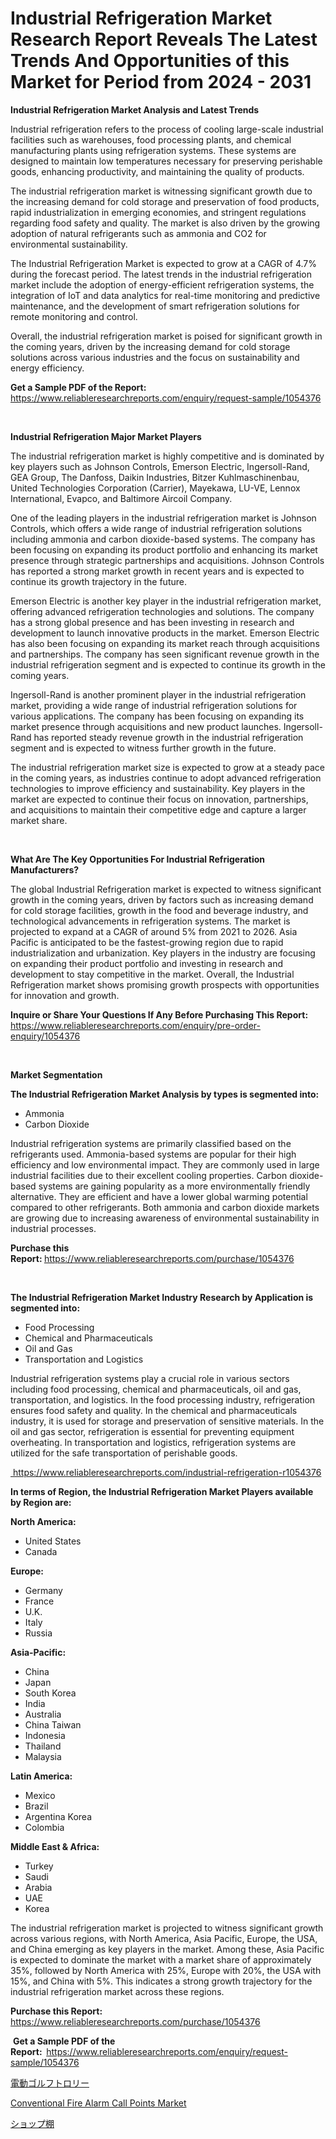 <p><h1>Industrial Refrigeration Market Research Report Reveals The Latest Trends And Opportunities of this Market for Period from 2024 - 2031</h1></p><p><strong>Industrial Refrigeration Market Analysis and Latest Trends</strong></p>
<p><p>Industrial refrigeration refers to the process of cooling large-scale industrial facilities such as warehouses, food processing plants, and chemical manufacturing plants using refrigeration systems. These systems are designed to maintain low temperatures necessary for preserving perishable goods, enhancing productivity, and maintaining the quality of products.</p><p>The industrial refrigeration market is witnessing significant growth due to the increasing demand for cold storage and preservation of food products, rapid industrialization in emerging economies, and stringent regulations regarding food safety and quality. The market is also driven by the growing adoption of natural refrigerants such as ammonia and CO2 for environmental sustainability.</p><p>The Industrial Refrigeration Market is expected to grow at a CAGR of 4.7% during the forecast period. The latest trends in the industrial refrigeration market include the adoption of energy-efficient refrigeration systems, the integration of IoT and data analytics for real-time monitoring and predictive maintenance, and the development of smart refrigeration solutions for remote monitoring and control.</p><p>Overall, the industrial refrigeration market is poised for significant growth in the coming years, driven by the increasing demand for cold storage solutions across various industries and the focus on sustainability and energy efficiency.</p></p>
<p><strong>Get a Sample PDF of the Report:&nbsp;</strong> <a href="https://www.reliableresearchreports.com/enquiry/request-sample/1054376">https://www.reliableresearchreports.com/enquiry/request-sample/1054376</a></p>
<p>&nbsp;</p>
<p><strong>Industrial Refrigeration Major Market Players</strong></p>
<p><p>The industrial refrigeration market is highly competitive and is dominated by key players such as Johnson Controls, Emerson Electric, Ingersoll-Rand, GEA Group, The Danfoss, Daikin Industries, Bitzer Kuhlmaschinenbau, United Technologies Corporation (Carrier), Mayekawa, LU-VE, Lennox International, Evapco, and Baltimore Aircoil Company. </p><p>One of the leading players in the industrial refrigeration market is Johnson Controls, which offers a wide range of industrial refrigeration solutions including ammonia and carbon dioxide-based systems. The company has been focusing on expanding its product portfolio and enhancing its market presence through strategic partnerships and acquisitions. Johnson Controls has reported a strong market growth in recent years and is expected to continue its growth trajectory in the future.</p><p>Emerson Electric is another key player in the industrial refrigeration market, offering advanced refrigeration technologies and solutions. The company has a strong global presence and has been investing in research and development to launch innovative products in the market. Emerson Electric has also been focusing on expanding its market reach through acquisitions and partnerships. The company has seen significant revenue growth in the industrial refrigeration segment and is expected to continue its growth in the coming years.</p><p>Ingersoll-Rand is another prominent player in the industrial refrigeration market, providing a wide range of industrial refrigeration solutions for various applications. The company has been focusing on expanding its market presence through acquisitions and new product launches. Ingersoll-Rand has reported steady revenue growth in the industrial refrigeration segment and is expected to witness further growth in the future.</p><p>The industrial refrigeration market size is expected to grow at a steady pace in the coming years, as industries continue to adopt advanced refrigeration technologies to improve efficiency and sustainability. Key players in the market are expected to continue their focus on innovation, partnerships, and acquisitions to maintain their competitive edge and capture a larger market share.</p></p>
<p>&nbsp;</p>
<p><strong>What Are The Key Opportunities For Industrial Refrigeration Manufacturers?</strong></p>
<p><p>The global Industrial Refrigeration market is expected to witness significant growth in the coming years, driven by factors such as increasing demand for cold storage facilities, growth in the food and beverage industry, and technological advancements in refrigeration systems. The market is projected to expand at a CAGR of around 5% from 2021 to 2026. Asia Pacific is anticipated to be the fastest-growing region due to rapid industrialization and urbanization. Key players in the industry are focusing on expanding their product portfolio and investing in research and development to stay competitive in the market. Overall, the Industrial Refrigeration market shows promising growth prospects with opportunities for innovation and growth.</p></p>
<p><strong>Inquire or Share Your Questions If Any Before Purchasing This Report:</strong> <a href="https://www.reliableresearchreports.com/enquiry/pre-order-enquiry/1054376">https://www.reliableresearchreports.com/enquiry/pre-order-enquiry/1054376</a></p>
<p>&nbsp;</p>
<p><strong>Market Segmentation</strong></p>
<p><strong>The Industrial Refrigeration Market Analysis by types is segmented into:</strong></p>
<p><ul><li>Ammonia</li><li>Carbon Dioxide</li></ul></p>
<p><p>Industrial refrigeration systems are primarily classified based on the refrigerants used. Ammonia-based systems are popular for their high efficiency and low environmental impact. They are commonly used in large industrial facilities due to their excellent cooling properties. Carbon dioxide-based systems are gaining popularity as a more environmentally friendly alternative. They are efficient and have a lower global warming potential compared to other refrigerants. Both ammonia and carbon dioxide markets are growing due to increasing awareness of environmental sustainability in industrial processes.</p></p>
<p><strong>Purchase this Report:&nbsp;</strong><a href="https://www.reliableresearchreports.com/purchase/1054376">https://www.reliableresearchreports.com/purchase/1054376</a></p>
<p>&nbsp;</p>
<p><strong>The Industrial Refrigeration Market Industry Research by Application is segmented into:</strong></p>
<p><ul><li>Food Processing</li><li>Chemical and Pharmaceuticals</li><li>Oil and Gas</li><li>Transportation and Logistics</li></ul></p>
<p><p>Industrial refrigeration systems play a crucial role in various sectors including food processing, chemical and pharmaceuticals, oil and gas, transportation, and logistics. In the food processing industry, refrigeration ensures food safety and quality. In the chemical and pharmaceuticals industry, it is used for storage and preservation of sensitive materials. In the oil and gas sector, refrigeration is essential for preventing equipment overheating. In transportation and logistics, refrigeration systems are utilized for the safe transportation of perishable goods.</p></p>
<p><a href="https://www.reliableresearchreports.com/industrial-refrigeration-r1054376">&nbsp;https://www.reliableresearchreports.com/industrial-refrigeration-r1054376</a></p>
<p><strong>In terms of Region, the Industrial Refrigeration Market Players available by Region are:</strong></p>
<p>
    <p> <strong> North America: </strong>
        <ul>
            <li>United States</li>
            <li>Canada</li>
        </ul>
        </p> 
    <p> <strong> Europe: </strong>
        <ul>
            <li>Germany</li>
            <li>France</li>
            <li>U.K.</li>
            <li>Italy</li>
            <li>Russia</li>
        </ul>
        </p> 
    <p> <strong> Asia-Pacific: </strong>
        <ul>
            <li>China</li>
            <li>Japan</li>
            <li>South Korea</li>
            <li>India</li>
            <li>Australia</li>
            <li>China Taiwan</li>
            <li>Indonesia</li>
            <li>Thailand</li>
            <li>Malaysia</li>
        </ul>
        </p> 
    <p> <strong> Latin America: </strong>
        <ul>
            <li>Mexico</li>
            <li>Brazil</li>
            <li>Argentina Korea</li>
            <li>Colombia</li>
        </ul>
        </p> 
    <p> <strong> Middle East & Africa: </strong>
        <ul>
            <li>Turkey</li>
            <li>Saudi</li>
            <li>Arabia</li>
            <li>UAE</li>
            <li>Korea</li>
        </ul>
    </p>
    </p>
<p><p>The industrial refrigeration market is projected to witness significant growth across various regions, with North America, Asia Pacific, Europe, the USA, and China emerging as key players in the market. Among these, Asia Pacific is expected to dominate the market with a market share of approximately 35%, followed by North America with 25%, Europe with 20%, the USA with 15%, and China with 5%. This indicates a strong growth trajectory for the industrial refrigeration market across these regions.</p></p>
<p><strong>Purchase this Report: </strong><a href="https://www.reliableresearchreports.com/purchase/1054376">https://www.reliableresearchreports.com/purchase/1054376</a></p>
<p>&nbsp;<strong>Get a Sample PDF of the Report:&nbsp;&nbsp;</strong><a href="https://www.reliableresearchreports.com/enquiry/request-sample/1054376">https://www.reliableresearchreports.com/enquiry/request-sample/1054376</a></p>
<p><strong></strong></p>
<p><p><a href="https://github.com/adcxff01450218/Market-Research-Report-List-1/blob/main/942041026482.md">電動ゴルフトロリー</a></p><p><a href="https://invited-way-688.notion.site/Conventional-Fire-Alarm-Call-Points-Market-Exploring-Market-Share-Market-Trends-and-Future-Growth-57504693f13d48cf8d67d7e8e007b9f8">Conventional Fire Alarm Call Points Market</a></p><p><a href="https://github.com/ReyesKohler20231/Market-Research-Report-List-1/blob/main/781412226483.md">ショップ棚</a></p></p>